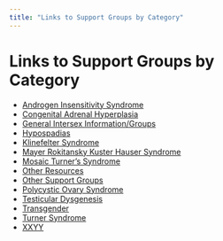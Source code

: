 ```yaml
---
title: "Links to Support Groups by Category"
---
```


# Links to Support Groups by Category

<ul>
	<li><a href="/directory/10">Androgen Insensitivity Syndrome</a></li>
	<li><a href="/directory/14">Congenital Adrenal Hyperplasia</a></li>
	<li><a href="/directory/9">General Intersex Information/Groups</a></li>
	<li><a href="/directory/16">Hypospadias</a></li>
	<li><a href="/directory/11">Klinefelter Syndrome</a></li>
	<li><a href="/directory/15">Mayer Rokitansky Kuster Hauser Syndrome</a></li>
	<li><a href="/directory/13">Mosaic Turner&#8217;s Syndrome</a></li>
	<li><a href="/directory/20">Other Resources</a></li>
	<li><a href="/directory/19">Other Support Groups</a></li>
	<li><a href="/directory/52">Polycystic Ovary Syndrome</a></li>
	<li><a href="/directory/17">Testicular Dysgenesis</a></li>
	<li><a href="/directory/18">Transgender</a></li>
	<li><a href="/directory/12">Turner Syndrome</a></li>
	<li><a href="/directory/41"><span class="caps">XXYY</span></a></li>
</ul>